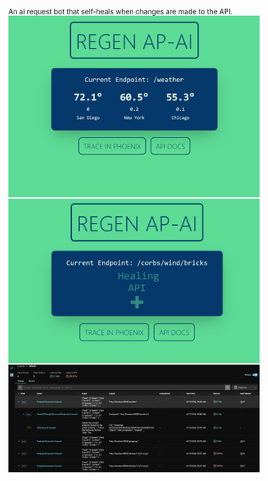 An ai request bot that self-heals when changes are made to the API.
![alt text](assets/imgs/regenai-api.png)
![alt text](assets/imgs/regenai-healing.png)
![alt text](assets/imgs/regenai-phoenix.png)
